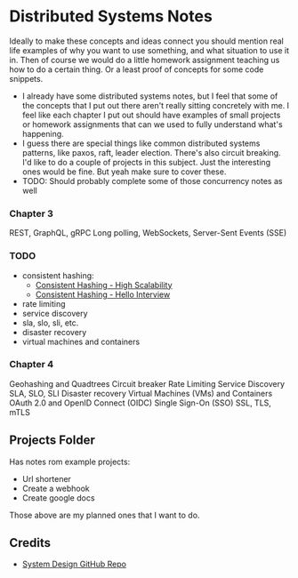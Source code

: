 # Distributed Systems Notes 
Ideally to make these concepts and ideas connect you should mention real life examples of why you want to use something, and what situation to use it in. Then of course we would do a little homework assignment teaching us how to do a certain thing. Or a least proof of concepts for some code snippets. 
- I already have some distributed systems notes, but I feel that some of the concepts that I put out there aren't really sitting concretely with me. I feel like each chapter I put out should have examples of small projects or homework assignments that can we used to fully understand what's happening.
- I guess there are special things like common distributed systems patterns, like paxos, raft, leader election. There's also circuit breaking. I'd like to do a couple of projects in this subject. Just the interesting ones would be fine. But yeah make sure to cover these. 
- TODO: Should probably complete some of those concurrency notes as well


### Chapter 3
REST, GraphQL, gRPC
Long polling, WebSockets, Server-Sent Events (SSE)


### TODO
- consistent hashing:
  - [Consistent Hashing - High Scalability](https://highscalability.com/consistent-hashing-algorithm/)
  - [Consistent Hashing - Hello Interview](https://www.hellointerview.com/learn/system-design/deep-dives/consistent-hashing)
- rate limiting 
- service discovery
- sla, slo, sli, etc.
- disaster recovery
- virtual machines and containers





### Chapter 4
Geohashing and Quadtrees
Circuit breaker
Rate Limiting
Service Discovery
SLA, SLO, SLI
Disaster recovery
Virtual Machines (VMs) and Containers
OAuth 2.0 and OpenID Connect (OIDC)
Single Sign-On (SSO)
SSL, TLS, mTLS


## Projects Folder
Has notes rom example projects:
- Url shortener 
- Create a webhook
- Create google docs

Those above are my planned ones that I want to do.

## Credits 
- [System Design GitHub Repo](https://github.com/karanpratapsingh/system-design)